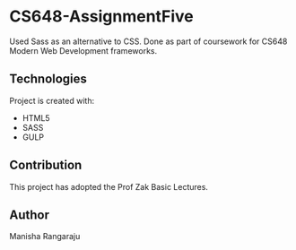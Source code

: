 # CS648-AssignmentFive
Used Sass as an alternative to CSS.
Done as part of coursework for CS648 Modern Web Development frameworks.

## Technologies
Project is created with:
* HTML5
* SASS
* GULP

## Contribution
This project has adopted the Prof Zak Basic Lectures.

## Author
Manisha Rangaraju
